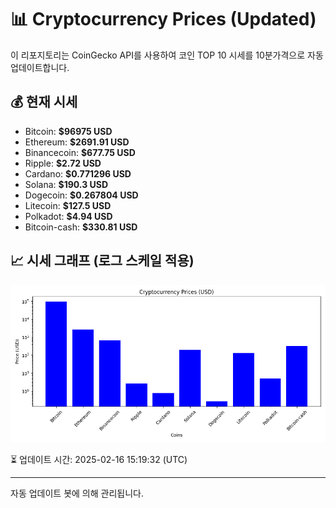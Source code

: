 
# 📊 Cryptocurrency Prices (Updated)

이 리포지토리는 CoinGecko API를 사용하여 코인 TOP 10 시세를 10분가격으로 자동 업데이트합니다.

## 💰 현재 시세
- Bitcoin: **$96975 USD**
- Ethereum: **$2691.91 USD**
- Binancecoin: **$677.75 USD**
- Ripple: **$2.72 USD**
- Cardano: **$0.771296 USD**
- Solana: **$190.3 USD**
- Dogecoin: **$0.267804 USD**
- Litecoin: **$127.5 USD**
- Polkadot: **$4.94 USD**
- Bitcoin-cash: **$330.81 USD**

## 📈 시세 그래프 (로그 스케일 적용)
![Crypto Prices](crypto_prices.png)

⏳ 업데이트 시간: 2025-02-16 15:19:32 (UTC)

---
자동 업데이트 봇에 의해 관리됩니다.
